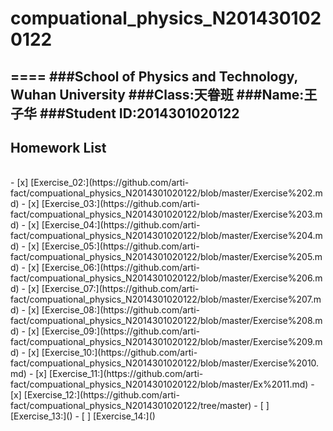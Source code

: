 # compuational_physics_N2014301020122
====
###School of Physics and Technology, Wuhan University
###Class:天眷班
###Name:王子华
###Student ID:2014301020122
------
## Homework List
<br>
- [x] [Exercise_02:](https://github.com/arti-fact/compuational_physics_N2014301020122/blob/master/Exercise%202.md)
- [x] [Exercise_03:](https://github.com/arti-fact/compuational_physics_N2014301020122/blob/master/Exercise%203.md)
- [x] [Exercise_04:](https://github.com/arti-fact/compuational_physics_N2014301020122/blob/master/Exercise%204.md)
- [x] [Exercise_05:](https://github.com/arti-fact/compuational_physics_N2014301020122/blob/master/Exercise%205.md)
- [x] [Exercise_06:](https://github.com/arti-fact/compuational_physics_N2014301020122/blob/master/Exercise%206.md)
- [x] [Exercise_07:](https://github.com/arti-fact/compuational_physics_N2014301020122/blob/master/Exercise%207.md)
- [x] [Exercise_08:](https://github.com/arti-fact/compuational_physics_N2014301020122/blob/master/Exercise%208.md)
- [x] [Exercise_09:](https://github.com/arti-fact/compuational_physics_N2014301020122/blob/master/Exercise%209.md)
- [x] [Exercise_10:](https://github.com/arti-fact/compuational_physics_N2014301020122/blob/master/Exercise%2010.md)
- [x] [Exercise_11:](https://github.com/arti-fact/compuational_physics_N2014301020122/blob/master/Ex%2011.md)
- [x] [Exercise_12:](https://github.com/arti-fact/compuational_physics_N2014301020122/tree/master)
- [ ] [Exercise_13:]()
- [ ] [Exercise_14:]()

